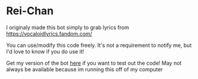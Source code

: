 # Rei-Chan
I originaly made this bot simply to grab lyrics from https://vocaloidlyrics.fandom.com/

You can use/modify this code freely. It's not a requirement to notify me, but I'd love to know if you do use it!

Get my version of the bot [here](https://discord.com/oauth2/authorize?client_id=1284677109180141619) if you want to test out the code! 
May not always be available because im running this off of my computer 
